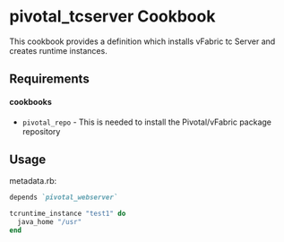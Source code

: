 pivotal_tcserver Cookbook
=========================
This cookbook provides a definition which installs vFabric tc Server and creates runtime instances.

Requirements
------------
#### cookbooks
- `pivotal_repo` - This is needed to install the Pivotal/vFabric package repository

Usage
-----

metadata.rb:
```ruby
depends `pivotal_webserver`
```

```ruby
tcruntime_instance "test1" do
  java_home "/usr"
end

```
